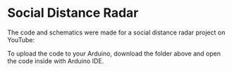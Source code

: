 # Social Distance Radar

The code and schematics were made for a social distance radar project on YouTube: <link>

To upload the code to your Arduino, download the folder above and open the code inside with Arduino IDE.
